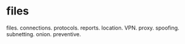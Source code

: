 # files
files. connections. protocols. reports. location. VPN. proxy. spoofing. subnetting. onion. preventive. 
